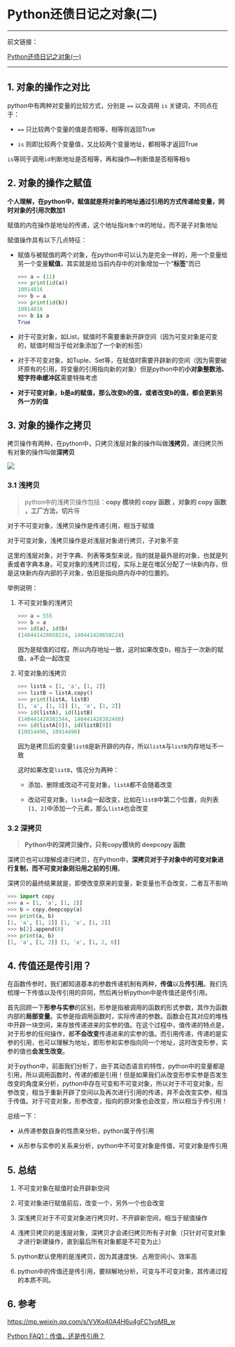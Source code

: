 # Python还债日记之对象(二)


------

<!-- more -->

前文链接：

[Python还债日记之对象(一)](https://shmilywh.github.io/2021/04/24/Coding/Python/python%E8%BF%98%E5%80%BA%E6%97%A5%E8%AE%B0%E4%B9%8B%E5%AF%B9%E8%B1%A1(%E4%B8%80)/)

---

## 1. 对象的操作之对比

python中有两种对变量的比较方式，分别是 `==` 以及调用 `is` 关键词，不同点在于：

- `==` 只比较两个变量的值是否相等，相等则返回True

- `is` 则即比较两个变量值，又比较两个变量地址，都相等才返回True

`is`等同于调用`id`判断地址是否相等，再和操作`==`判断值是否相等相`与`

## 2. 对象的操作之赋值

**个人理解，在python中，赋值就是将对象的地址通过引用的方式传递给变量，同时对象的引用次数加1**

赋值的内在操作是地址的传递，这个地址指`对象个体`的地址，而不是子对象地址

赋值操作具有以下几点特征：

- 赋值与被赋值的两个对象，在python中可以认为是完全一样的，用一个变量给另一个变量**赋值**，其实就是给当前内存中的对象增加一个“**标签**”而已
  
  ```python
  >>> a = (11)
  >>> print(id(a))
  10914816
  >>> b = a
  >>> print(id(b))
  10914816
  >>> b is a
  True
  ```

- 对于可变对象，如List，赋值时不需要重新开辟空间（因为可变对象是可变的，赋值时相当于给对象添加了一个新的标签）

- 对于不可变对象，如Tuple、Set等，在赋值时需要开辟新的空间（因为需要破坏原有的引用，将变量的引用指向新的对象）但是python中的**小对象整数池、短字符串缓冲区**需要特殊考虑

- **对于可变对象，b是a的赋值，那么改变b的值，或者改变b的值，都会更新另外一方的值**

## 3. 对象的操作之拷贝

拷贝操作有两种，在python中，只拷贝浅层对象的操作叫做**浅拷贝**，递归拷贝所有对象的操作叫做**深拷贝**

![](https://raw.githubusercontent.com/shmilywh/PicturesForBlog/master/2021/04/26-15-57-53-2021-04-26-15-57-50-image.png)

### 3.1 浅拷贝

> python中的浅拷贝操作包括：**copy 模块的 copy 函数 ，对象的 copy 函数 ，工厂方法，切片**等

对于不可变对象，浅拷贝操作是传递引用，相当于赋值

对于可变对象，浅拷贝操作是对浅层对象进行拷贝，子对象不变

这里的浅层对象，对于字典、列表等类型来说，指的就是最外层的对象，也就是列表或者字典本身。可变对象的浅拷贝过程，实际上是在堆区分配了一块新内存，但是这块新内存内部的子对象，依旧是指向原内存中的位置的。

举例说明：

1. 不可变对象的浅拷贝
   
   ```python
   >>> a = 555
   >>> b = a
   >>> id(a), id(b)
   (140441428658224, 140441428658224)
   ```
   
   因为是赋值的过程，所以内存地址一致，这时如果改变b，相当于一次新的赋值，a不会一起改变

2. 可变对象的浅拷贝
   
   ```python
   >>> listA = [1, 'a', [1, 2]]
   >>> listB = listA.copy() 
   >>> print(listA, listB)
   [1, 'a', [1, 2]] [1, 'a', [1, 2]]
   >>> id(listA), id(listB)
   (140441428382344, 140441428382408)
   >>> id(listA[0]), id(listB[0])
   (10914496, 10914496)
   ```
   
   因为是拷贝后的变量`listB`是新开辟的内存，所以`listA`与`listB`内存地址不一致
   
   这时如果改变`listB`，情况分为两种：
   
   - 添加、删除或改动不可变对象，`listA`都不会随着改变
   
   - 改动可变对象，`listA`会一起改变，比如在`listB`中第二个位置，向列表`[1, 2]`中添加一个元素，那么`listA`也会改变

### 3.2 深拷贝

> **Python中的深拷贝操作，只有copy模块的 deepcopy 函数**

深拷贝也可以理解成递归拷贝，在Python中，**深拷贝对于子对象中的可变对象进行复制，而不可变对象则沿用之前的引用**。

深拷贝的最终结果就是，即使改变原来的变量，新变量也不会改变，二者互不影响

```python
>>> import copy
>>> a = [1, 'a', [1, 2]]
>>> b = copy.deepcopy(a)
>>> print(a, b)
[1, 'a', [1, 2]] [1, 'a', [1, 2]]
>>> b[2].append(0)
>>> print(a, b)
[1, 'a', [1, 2]] [1, 'a', [1, 2, 0]]
```

## 4. 传值还是传引用？

在函数传参时，我们都知道基本的参数传递机制有两种，**传值**以及**传引用**。我们先梳理一下传值以及传引用的异同，然后再分析python中是传值还是传引用。

首先回顾一下**形参与实参**的区别，形参是指被调用的函数的形式参数，其作为函数内部的**局部变量**。实参是指调用函数时，实际传递的参数。函数会在其对应的堆栈中开辟一块空间，来存放传递进来的实参的值。在这个过程中，值传递的特点是，对于形参的任何操作，都**不会改变**传递进来的实参的值。而引用传递，传递的是实参的引用，也可以理解为地址，即形参和实参指向同一个地址，这时改变形参，实参的值也**会发生改变**。

对于python中，前面我们分析了，由于其动态语言的特性，python中的变量都是引用，所以调用函数时，传递的都是引用！但是如果我们从改变形参实参是否发生改变的角度来分析，python中存在可变和不可变对象，所以对于不可变对象，形参改变，相当于重新开辟了空间以及再次进行引用的传递，并不会改变实参，相当于传值。对于可变对象，形参改变，指向的原对象也会改变，所以相当于传引用！

总结一下：

- 从传递参数自身的性质来分析，python属于传引用

- 从形参与实参的关系来分析，python中不可变对象是传值，可变对象是传引用

## 5. 总结

1. 不可变对象在赋值时会开辟新空间

2. 可变对象进行赋值前后，改变一个，另外一个也会改变

3. 深浅拷贝对于不可变对象进行拷贝时，不开辟新空间，相当于赋值操作

4. 浅拷贝拷贝的是浅层对象，深拷贝才会递归拷贝所有子对象（只针对可变对象才进行新建操作，直到最后所有对象都是不可变为止）

5. python默认使用的是浅拷贝，因为其速度快、占用空间小、效率高

6. python中的传值还是传引用，要辩解地分析，可变与不可变对象，其传递过程的本质不同。

## 6. 参考

https://mp.weixin.qq.com/s/VVKq40A4H6u4gFC1yoMB_w

[Python FAQ1：传值，还是传引用？](https://songlee24.github.io/2014/08/12/python-FAQ-01/)

